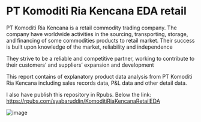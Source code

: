 # PT Komoditi Ria Kencana EDA retail

PT Komoditi Ria Kencana is a retail commodity trading company. The company have worldwide activities in the sourcing, transporting, storage, and financing of some commodities products to retail market. Their success is built upon knowledge of the market, reliability and independence

They strive to be a reliable and competitive partner, working to contribute to their customers’ and suppliers’ expansion and development

This report contains of explanatory product data analysis from PT Komoditi Ria Kencana including sales records data, P&L data and other detail data.

I also have publish this repository in Rpubs. Below the link:
https://rpubs.com/syabaruddin/KomoditiRiaKencanaRetailEDA

![image](https://user-images.githubusercontent.com/78594353/114280962-e6d49d00-9a65-11eb-8159-886509b45cfe.png)

